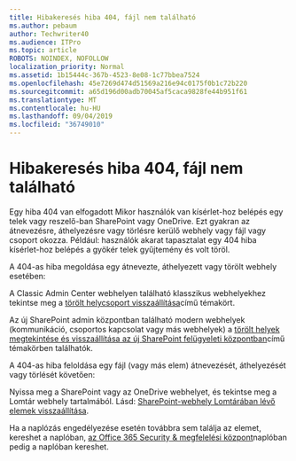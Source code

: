 ```yaml
---
title: Hibakeresés hiba 404, fájl nem található
ms.author: pebaum
author: Techwriter40
ms.audience: ITPro
ms.topic: article
ROBOTS: NOINDEX, NOFOLLOW
localization_priority: Normal
ms.assetid: 1b15444c-367b-4523-8e08-1c77bbea7524
ms.openlocfilehash: 45e7269d474d51569a216e94c0175f0b1c72b220
ms.sourcegitcommit: a65d196d00adb70045af5caca9828fe44b951f61
ms.translationtype: MT
ms.contentlocale: hu-HU
ms.lasthandoff: 09/04/2019
ms.locfileid: "36749010"
---
```

# <a name="troubleshoot-error-404-file-not-found"></a>Hibakeresés hiba 404, fájl nem található

Egy hiba 404 van elfogadott Mikor használók van kísérlet-hoz belépés egy telek vagy reszelő-ban SharePoint vagy OneDrive. Ezt gyakran az átnevezésre, áthelyezésre vagy törlésre kerülő webhely vagy fájl vagy csoport okozza. Például: használók akarat tapasztalat egy 404 hiba kísérlet-hoz belépés a gyökér telek gyűjtemény és volt töröl.

A 404-as hiba megoldása egy átnevezte, áthelyezett vagy törölt webhely esetében:

A Classic Admin Center webhelyen található klasszikus webhelyekhez tekintse meg a [törölt helycsoport visszaállítása](https://docs.microsoft.com/sharepoint/restore-deleted-site-collection)című témakört.


Az új SharePoint admin központban található modern webhelyek (kommunikáció, csoportos kapcsolat vagy más webhelyek) a [törölt helyek megtekintése és visszaállítása az új SharePoint felügyeleti központban](https://docs.microsoft.com/sharepoint/restore-deleted-site-collection)című témakörben találhatók.

A 404-as hiba feloldása egy fájl (vagy más elem) átnevezését, áthelyezését vagy törlését követően:

Nyissa meg a SharePoint vagy az OneDrive webhelyet, és tekintse meg a Lomtár webhely tartalmából. Lásd: [SharePoint-webhely Lomtárában lévő elemek visszaállítása](https://support.office.com/article/Restore-items-in-the-Recycle-Bin-of-a-SharePoint-site-6df466b6-55f2-4898-8d6e-c0dff851a0be#ID0EAADAAA=Online).

Ha a naplózás engedélyezése esetén továbbra sem találja az elemet, kereshet a naplóban, [az Office 365 Security & megfelelési központ](https://docs.microsoft.com/office365/securitycompliance/search-the-audit-log-in-security-and-compliance?redirectSourcePath=%252fclient%252fsearch-the-audit-log-in-the-office-365-security-compliance-center-0d4d0f35-390b-4518-800e-0c7ec95e946c)naplóban pedig a naplóban kereshet.
